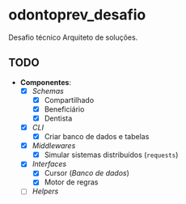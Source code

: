 # odontoprev_desafio
Desafio técnico Arquiteto de soluções.


## TODO

- **Componentes**:
    * [x] *Schemas*
        * [x] Compartilhado
        * [x] Beneficiário
        * [x] Dentista
  
    * [x] *CLI*
        * [x] Criar banco de dados e tabelas

    * [x] *Middlewares*
        * [x] Simular sistemas distribuídos (`requests`)
    
    * [x] *Interfaces*
        * [x] Cursor (*Banco de dados*)
        * [x] Motor de regras
    
    * [ ] *Helpers*